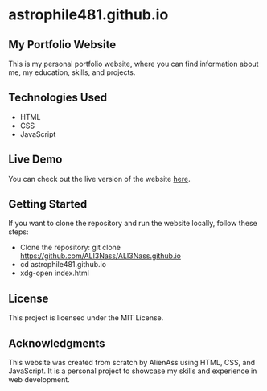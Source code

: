 # astrophile481.github.io
## My Portfolio Website
This is my personal portfolio website, where you can find information about me, my education, skills, and projects.

## Technologies Used
* HTML
* CSS
* JavaScript

## Live Demo
You can check out the live version of the website [here](https://ALI3Nass.github.io).

## Getting Started
If you want to clone the repository and run the website locally, follow these steps:

* Clone the repository:  git clone https://github.com/ALI3Nass/ALI3Nass.github.io
* cd astrophile481.github.io
* xdg-open index.html

## License
This project is licensed under the MIT License.

## Acknowledgments
This website was created from scratch by AlienAss using HTML, CSS, and JavaScript. It is a personal project to showcase my skills and experience in web development.

























